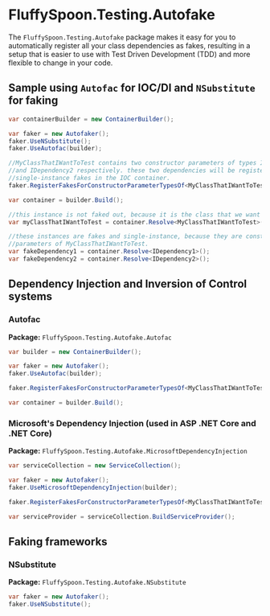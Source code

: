 # FluffySpoon.Testing.Autofake
The `FluffySpoon.Testing.Autofake` package makes it easy for you to automatically register all your class dependencies as fakes, resulting in a setup that is easier to use with Test Driven Development (TDD) and more flexible to change in your code.

## Sample using `Autofac` for IOC/DI and `NSubstitute` for faking
```csharp
var containerBuilder = new ContainerBuilder();

var faker = new Autofaker();
faker.UseNSubstitute();
faker.UseAutofac(builder);

//MyClassThatIWantToTest contains two constructor parameters of types IDependency1 
//and IDependency2 respectively. these two dependencies will be registered as 
//single-instance fakes in the IOC container.
faker.RegisterFakesForConstructorParameterTypesOf<MyClassThatIWantToTest>();

var container = builder.Build();

//this instance is not faked out, because it is the class that we want to test
var myClassThatIWantToTest = container.Resolve<MyClassThatIWantToTest>();

//these instances are fakes and single-instance, because they are constructor 
//parameters of MyClassThatIWantToTest.
var fakeDependency1 = container.Resolve<IDependency1>();
var fakeDependency2 = container.Resolve<IDependency2>();
```

## Dependency Injection and Inversion of Control systems

### Autofac
**Package:** `FluffySpoon.Testing.Autofake.Autofac`

```csharp
var builder = new ContainerBuilder();

var faker = new Autofaker();
faker.UseAutofac(builder);

faker.RegisterFakesForConstructorParameterTypesOf<MyClassThatIWantToTest>();

var container = builder.Build();
```

### Microsoft's Dependency Injection (used in ASP .NET Core and .NET Core)
**Package:** `FluffySpoon.Testing.Autofake.MicrosoftDependencyInjection`

```csharp
var serviceCollection = new ServiceCollection();

var faker = new Autofaker();
faker.UseMicrosoftDependencyInjection(builder);

faker.RegisterFakesForConstructorParameterTypesOf<MyClassThatIWantToTest>();

var serviceProvider = serviceCollection.BuildServiceProvider();
```

## Faking frameworks

### NSubstitute
**Package:** `FluffySpoon.Testing.Autofake.NSubstitute`

```csharp
var faker = new Autofaker();
faker.UseNSubstitute();
```

